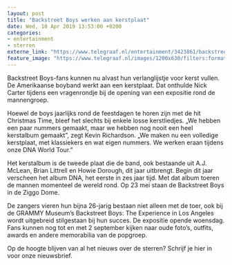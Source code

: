 ```yaml
---
layout: post
title: "Backstreet Boys werken aan kerstplaat"
date: Wed, 10 Apr 2019 13:53:00 +0200
categories: 
- entertainment 
- sterren 
externe_link: "https://www.telegraaf.nl/entertainment/3423861/backstreet-boys-werken-aan-kerstplaat"
feature_image: "https://www.telegraaf.nl/images/1200x630/filters:format(jpeg):quality(80)/cdn-kiosk-api.telegraaf.nl/edee5720-5b83-11e9-8459-02d1dbdc35d1.jpg"
---
```


<p class="intro">Backstreet Boys-fans kunnen nu alvast hun verlanglijstje voor kerst vullen. De Amerikaanse boyband werkt aan een kerstplaat. Dat onthulde Nick Carter tijdens een vragenrondje bij de opening van een expositie rond de mannengroep.</p> <p>Hoewel de boys jaarlijks rond de feestdagen te horen zijn met de hit Christmas Time, bleef het slechts bij enkele losse kerstliedjes. „We hebben een paar nummers gemaakt, maar we hebben nog nooit een heel kerstalbum gemaakt”, zegt Kevin Richardson. „We maken nu een volledige kerstplaat, met klassiekers en wat eigen nummers. We werken eraan tijdens onze DNA World Tour.”</p><p>Het kerstalbum is de tweede plaat die de band, ook bestaande uit A.J. McLean, Brian Littrell en Howie Dorough, dit jaar uitbrengt. Begin dit jaar verscheen het album DNA, het eerste in zes jaar tijd. Met dat album toeren de mannen momenteel de wereld rond. Op 23 mei staan de Backstreet Boys in de Ziggo Dome.</p><p>De zangers vieren hun bijna 26-jarig bestaan niet alleen met de toer, ook bij de GRAMMY Museum’s Backstreet Boys: The Experience in Los Angeles wordt uitgebreid stilgestaan bij hun succes. De expositie opende woensdag. Fans kunnen nog tot en met 2 september kijken naar oude foto’s, outfits, awards en andere memorabilia van de popgroep.</p><p>Op de hoogte blijven van al het nieuws over de sterren? Schrijf je hier in voor onze nieuwsbrief.</p>

